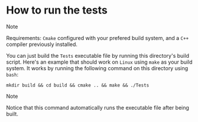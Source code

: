 # How to run the tests

> [!NOTE]
> Requirements: ```Cmake``` configured with your prefered build system, and a ```C++``` compiler previously installed.  

You can just build the ```Tests``` executable file by running this directory's build script. Here's an example that should work on ```Linux``` using ```make``` as your build system. It works by running the following command on this directory using ```bash```:

```
mkdir build && cd build && cmake .. && make && ./Tests
```

> [!NOTE]
> Notice that this command automatically runs the executable file after being built. 
